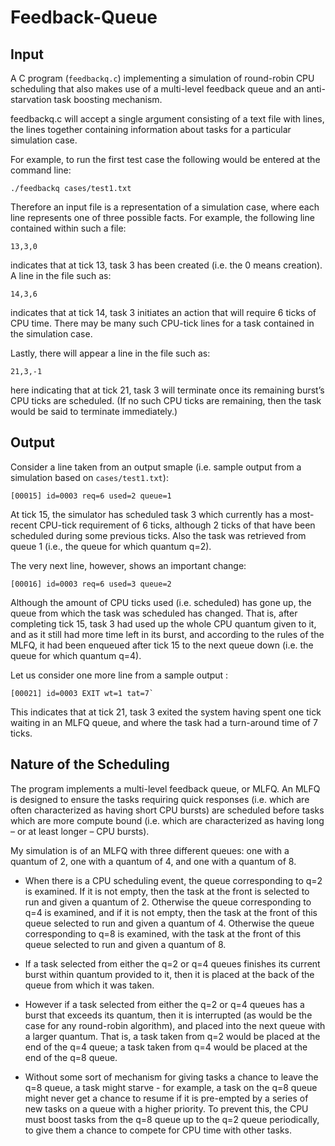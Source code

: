 # Feedback-Queue

## Input
A C program (`feedbackq.c`) implementing a simulation of
round-robin CPU scheduling that also makes use of a multi-level
feedback queue and an anti-starvation task boosting mechanism.

feedbackq.c will accept a single argument
consisting of a text file with lines, the lines together containing
information about tasks for a particular simulation case.

For example,
to run the first test case the following would be entered at the
command line:

`./feedbackq cases/test1.txt`

Therefore an input file is a representation of a simulation case,
where each line represents one of three possible facts. For example,
the following line contained within such a file:

```
13,3,0
```

indicates that at tick 13, task 3 has been created (i.e. the 0 means creation). A line in the file such as:

```
14,3,6
```

indicates that at tick 14, task 3 initiates an action that will require 6 ticks of CPU time. There may be many such CPU-tick lines for a task contained in the simulation case.

Lastly, there will appear a line in the file such as:

```
21,3,-1
```

here indicating that at tick 21, task 3 will terminate once its
remaining burst’s CPU ticks are scheduled. (If no such CPU ticks are
remaining, then the task would be said to terminate immediately.)

## Output
Consider a line taken from an output smaple (i.e. sample
output from a simulation based on `cases/test1.txt`):

```
[00015] id=0003 req=6 used=2 queue=1
```

At tick 15, the simulator has scheduled task 3 which currently has a
most-recent CPU-tick requirement of 6 ticks, although 2 ticks of that
have been scheduled during some previous ticks. Also the task was
retrieved from queue 1 (i.e., the queue for which quantum q=2).

The very next line, however, shows an important change:

```
[00016] id=0003 req=6 used=3 queue=2
```

Although the amount of CPU ticks used (i.e. scheduled) has gone up,
the queue from which the task was scheduled has changed. That is,
after completing tick 15, task 3 had used up the whole CPU quantum
given to it, and as it still had more time left in its burst, and
according to the rules of the MLFQ, it had been enqueued after tick 15
to the next queue down (i.e. the queue for which quantum q=4).
 

Let us consider one more line from a sample output :

```
[00021] id=0003 EXIT wt=1 tat=7`
```

This indicates that at tick 21, task 3 exited the system having spent
one tick waiting in an MLFQ queue, and where the task had a
turn-around time of 7 ticks.

## Nature of the Scheduling

The program implements a multi-level feedback queue, or MLFQ. An MLFQ is
designed to ensure the tasks requiring quick responses (i.e. which are
often characterized as having short CPU bursts) are scheduled before
tasks which are more compute bound (i.e. which are characterized as
having long – or at least longer – CPU bursts).

My simulation is of an MLFQ with three different queues: one
with a quantum of 2, one with a quantum of 4, and one with a quantum
of 8.

* When there is a CPU scheduling event, the queue corresponding to q=2
is examined. If it is not empty, then the task at the front is
selected to run and given a quantum of 2. Otherwise the queue
corresponding to q=4 is examined, and if it is not empty, then the
task at the front of this queue selected to run and given a quantum of 4. Otherwise the queue corresponding to q=8 is examined, with the task
at the front of this queue selected to run and given a quantum of 8.

* If a task selected from either the q=2 or q=4 queues finishes its
current burst within quantum provided to it, then it is placed at
the back of the queue from which it was taken.

* However if a task selected from either the q=2 or q=4 queues has a
burst that exceeds its quantum, then it is interrupted (as would be
the case for any round-robin algorithm), and placed into the next
queue with a larger quantum. That is, a task taken from q=2 would be
placed at the end of the q=4 queue; a task taken from q=4 would be
placed at the end of the q=8 queue.

* Without some sort of mechanism for giving tasks a chance to leave
the q=8 queue, a task might starve - for example, a task on the q=8
queue might never get a chance to resume if it is pre-empted by a
series of new tasks on a queue with a higher priority. To prevent
this, the CPU must boost tasks from the q=8 queue up to the q=2 queue
periodically, to give them a chance to compete for CPU time with other
tasks.

